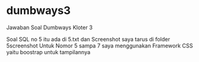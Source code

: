 # dumbways3
 Jawaban Soal Dumbways Kloter 3
 
 Soal SQL no 5 itu ada di 5.txt dan Screenshot saya tarus di folder 5screenshot
 Untuk Nomor 5 sampa 7 saya menggunakan Framework CSS yaitu boostrap untuk tampilannya
 
